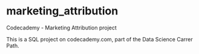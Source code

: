 # marketing_attribution
Codecademy - Marketing Attribution project

This is a SQL project on codecademy.com, part of the Data Science Carrer Path.
